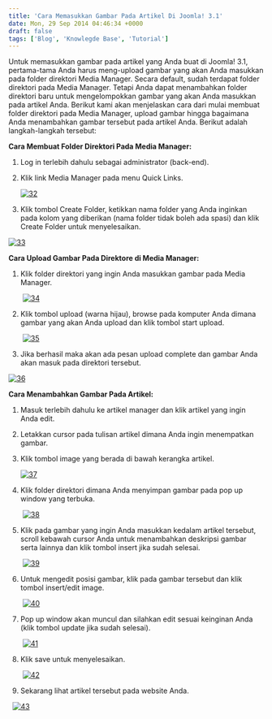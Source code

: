 ```yaml
---
title: 'Cara Memasukkan Gambar Pada Artikel Di Joomla! 3.1'
date: Mon, 29 Sep 2014 04:46:34 +0000
draft: false
tags: ['Blog', 'Knowlegde Base', 'Tutorial']
---
```


Untuk memasukkan gambar pada artikel yang Anda buat di Joomla! 3.1, pertama-tama Anda harus meng-upload gambar yang akan Anda masukkan pada folder direktori Media Manager. Secara default, sudah terdapat folder direktori pada Media Manager. Tetapi Anda dapat menambahkan folder direktori baru untuk mengelompokkan gambar yang akan Anda masukkan pada artikel Anda. Berikut kami akan menjelaskan cara dari mulai membuat folder direktori pada Media Manager, upload gambar hingga bagaimana Anda menambahkan gambar tersebut pada artikel Anda. Berikut adalah langkah-langkah tersebut:

**Cara Membuat Folder Direktori Pada Media Manager:**

1.  Log in terlebih dahulu sebagai administrator (back-end).
    
2.  Klik link Media Manager pada menu Quick Links.
    
    [![32](http://www.pryspry.com/assets/uploads/2014/09/32-300x78.jpg)](http://www.pryspry.com/wp/wp-content/uploads/2014/09/32.jpg)
    
3.  Klik tombol Create Folder, ketikkan nama folder yang Anda inginkan pada kolom yang diberikan (nama folder tidak boleh ada spasi) dan klik Create Folder untuk menyelesaikan.
    

[![33](http://www.pryspry.com/assets/uploads/2014/09/33-300x80.jpg)](http://www.pryspry.com/wp/wp-content/uploads/2014/09/33.jpg)

**Cara Upload Gambar Pada Direktore di Media Manager:**

1.  Klik folder direktori yang ingin Anda masukkan gambar pada Media Manager.
    
     [![34](http://www.pryspry.com/assets/uploads/2014/09/34-300x113.jpg)](http://www.pryspry.com/wp/wp-content/uploads/2014/09/34.jpg)
    
2.  Klik tombol upload (warna hijau), browse pada komputer Anda dimana gambar yang akan Anda upload dan klik tombol start upload.
    
     [![35](http://www.pryspry.com/assets/uploads/2014/09/35-300x150.jpg)](http://www.pryspry.com/wp/wp-content/uploads/2014/09/35.jpg)
    
3.  Jika berhasil maka akan ada pesan upload complete dan gambar Anda akan masuk pada direktori tersebut.
    

[![36](http://www.pryspry.com/assets/uploads/2014/09/36-300x155.jpg)](http://www.pryspry.com/wp/wp-content/uploads/2014/09/36.jpg)

**Cara Menambahkan Gambar Pada Artikel:**

1.  Masuk terlebih dahulu ke artikel manager dan klik artikel yang ingin Anda edit.
    
2.  Letakkan cursor pada tulisan artikel dimana Anda ingin menempatkan gambar.
    
3.  Klik tombol image yang berada di bawah kerangka artikel.
    
    [![37](http://www.pryspry.com/assets/uploads/2014/09/37-300x133.jpg)](http://www.pryspry.com/wp/wp-content/uploads/2014/09/37.jpg)
    
4.  Klik folder direktori dimana Anda menyimpan gambar pada pop up window yang terbuka.
    
     [![38](http://www.pryspry.com/assets/uploads/2014/09/38-300x133.jpg)](http://www.pryspry.com/wp/wp-content/uploads/2014/09/38.jpg)
    
5.  Klik pada gambar yang ingin Anda masukkan kedalam artikel tersebut, scroll kebawah cursor Anda untuk menambahkan deskripsi gambar serta lainnya dan klik tombol insert jika sudah selesai.
    
     [![39](http://www.pryspry.com/assets/uploads/2014/09/39-300x134.jpg)](http://www.pryspry.com/wp/wp-content/uploads/2014/09/39.jpg)
    
6.  Untuk mengedit posisi gambar, klik pada gambar tersebut dan klik tombol insert/edit image.
    
     [![40](http://www.pryspry.com/assets/uploads/2014/09/40-300x132.jpg)](http://www.pryspry.com/wp/wp-content/uploads/2014/09/40.jpg)
    
7.  Pop up window akan muncul dan silahkan edit sesuai keinginan Anda (klik tombol update jika sudah selesai).
    
     [![41](http://www.pryspry.com/assets/uploads/2014/09/41-300x235.jpg)](http://www.pryspry.com/wp/wp-content/uploads/2014/09/41.jpg)
    
8.  Klik save untuk menyelesaikan.
    
     [![42](http://www.pryspry.com/assets/uploads/2014/09/42-300x123.jpg)](http://www.pryspry.com/wp/wp-content/uploads/2014/09/42.jpg)
    
9.  Sekarang lihat artikel tersebut pada website Anda.
    

  [![43](http://www.pryspry.com/assets/uploads/2014/09/43-300x163.jpg)](http://www.pryspry.com/wp/wp-content/uploads/2014/09/43.jpg)